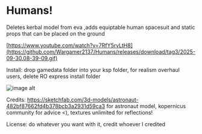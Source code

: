 # Humans!
Deletes kerbal model from eva ,adds equiptable human spacesuit and static props that can be placed on the ground 

[https://www.youtube.com/watch?v=7RfY5rvLtH8](https://github.com/Wargamer2137/Humans/releases/download/tag3/2025-09-30.08-39-09.gif)

Install: drop gamedata folder into your ksp folder, for realism overhaul users, delete RO express install folder

![image alt](https://github.com/Wargamer2137/Humans-/blob/main/screenshot222.png?raw=true)

Credits: https://sketchfab.com/3d-models/astronaut-482bf87662fd4b378bcb3a2931d59ca3 for astronaut model, kopernicus community for advice <), textures unlimited for reflections!

License: do whatever you want with it, credit whoever I credited

